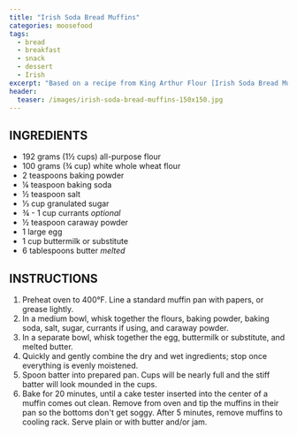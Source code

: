 ```yaml
---
title: "Irish Soda Bread Muffins"
categories: moosefood
tags: 
  - bread
  - breakfast
  - snack
  - dessert
  - Irish
excerpt: "Based on a recipe from King Arthur Flour [Irish Soda Bread Muffins](https://www.kingarthurflour.com/recipes/irish-soda-bread-muffins-recipe). We don't like caraway seeds but like the taste, so I use a spice grinder to make a powder from the seeds (caraway powder can also be purchased online). I add just enough to accentuate the flavor of the whole wheat. As a buttermilk substitute, I prefer a mixture of half sour cream and half whole milk. These muffins also work well without the currants; or make some of each by leaving the currants out initially, mixing up the batter, scooping out a few muffins, then stirring in the currants and scooping out the rest of the muffins."
header:
  teaser: /images/irish-soda-bread-muffins-150x150.jpg
---
```


## INGREDIENTS
* 192 grams (1½ cups) all-purpose flour
* 100 grams (¾ cup) white whole wheat flour
* 2 teaspoons baking powder
* ¼ teaspoon baking soda
* ½ teaspoon salt
* ⅓ cup granulated sugar
* ¾ - 1 cup currants _optional_
* ½ teaspoon caraway powder
* 1 large egg
* 1 cup buttermilk or substitute
* 6 tablespoons butter _melted_


## INSTRUCTIONS
1. Preheat oven to 400°F. Line a standard muffin pan with papers, or grease lightly.
2. In a medium bowl, whisk together the flours, baking powder, baking soda, salt, sugar, currants if using, and caraway powder.
3. In a separate bowl, whisk together the egg, buttermilk or substitute, and melted butter.
4. Quickly and gently combine the dry and wet ingredients; stop once everything is evenly moistened.
5. Spoon batter into prepared pan. Cups will be nearly full and the stiff batter will look mounded in the cups.
6. Bake for 20 minutes, until a cake tester inserted into the center of a muffin comes out clean. Remove from oven and tip the muffins in their pan so the bottoms don't get soggy. After 5 minutes, remove muffins to cooling rack. Serve plain or with butter and/or jam.